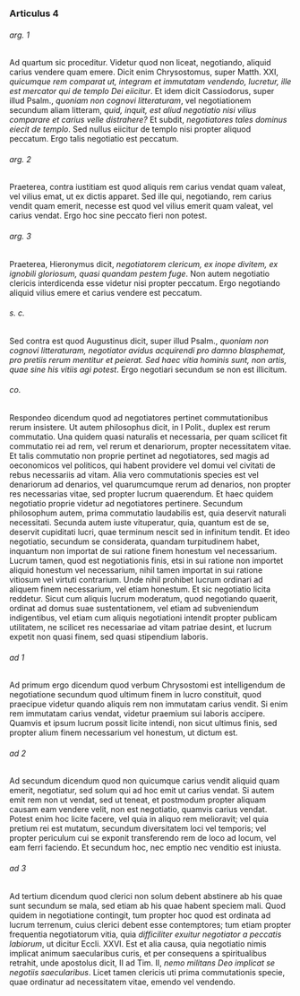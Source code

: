 ### Articulus 4

###### arg. 1
Ad quartum sic proceditur. Videtur quod non liceat, negotiando, aliquid carius vendere quam emere. Dicit enim Chrysostomus, super Matth. XXI, *quicumque rem comparat ut, integram et immutatam vendendo, lucretur, ille est mercator qui de templo Dei eiicitur*. Et idem dicit Cassiodorus, super illud Psalm., *quoniam non cognovi litteraturam*, vel negotiationem secundum aliam litteram, *quid, inquit, est aliud negotiatio nisi vilius comparare et carius velle distrahere?* Et subdit, *negotiatores tales dominus eiecit de templo*. Sed nullus eiicitur de templo nisi propter aliquod peccatum. Ergo talis negotiatio est peccatum.

###### arg. 2
Praeterea, contra iustitiam est quod aliquis rem carius vendat quam valeat, vel vilius emat, ut ex dictis apparet. Sed ille qui, negotiando, rem carius vendit quam emerit, necesse est quod vel vilius emerit quam valeat, vel carius vendat. Ergo hoc sine peccato fieri non potest.

###### arg. 3
Praeterea, Hieronymus dicit, *negotiatorem clericum, ex inope divitem, ex ignobili gloriosum, quasi quandam pestem fuge*. Non autem negotiatio clericis interdicenda esse videtur nisi propter peccatum. Ergo negotiando aliquid vilius emere et carius vendere est peccatum.

###### s. c.
Sed contra est quod Augustinus dicit, super illud Psalm., *quoniam non cognovi litteraturam, negotiator avidus acquirendi pro damno blasphemat, pro pretiis rerum mentitur et peierat. Sed haec vitia hominis sunt, non artis, quae sine his vitiis agi potest*. Ergo negotiari secundum se non est illicitum.

###### co.
Respondeo dicendum quod ad negotiatores pertinet commutationibus rerum insistere. Ut autem philosophus dicit, in I Polit., duplex est rerum commutatio. Una quidem quasi naturalis et necessaria, per quam scilicet fit commutatio rei ad rem, vel rerum et denariorum, propter necessitatem vitae. Et talis commutatio non proprie pertinet ad negotiatores, sed magis ad oeconomicos vel politicos, qui habent providere vel domui vel civitati de rebus necessariis ad vitam. Alia vero commutationis species est vel denariorum ad denarios, vel quarumcumque rerum ad denarios, non propter res necessarias vitae, sed propter lucrum quaerendum. Et haec quidem negotiatio proprie videtur ad negotiatores pertinere. Secundum philosophum autem, prima commutatio laudabilis est, quia deservit naturali necessitati. Secunda autem iuste vituperatur, quia, quantum est de se, deservit cupiditati lucri, quae terminum nescit sed in infinitum tendit. Et ideo negotiatio, secundum se considerata, quandam turpitudinem habet, inquantum non importat de sui ratione finem honestum vel necessarium. Lucrum tamen, quod est negotiationis finis, etsi in sui ratione non importet aliquid honestum vel necessarium, nihil tamen importat in sui ratione vitiosum vel virtuti contrarium. Unde nihil prohibet lucrum ordinari ad aliquem finem necessarium, vel etiam honestum. Et sic negotiatio licita reddetur. Sicut cum aliquis lucrum moderatum, quod negotiando quaerit, ordinat ad domus suae sustentationem, vel etiam ad subveniendum indigentibus, vel etiam cum aliquis negotiationi intendit propter publicam utilitatem, ne scilicet res necessariae ad vitam patriae desint, et lucrum expetit non quasi finem, sed quasi stipendium laboris.

###### ad 1
Ad primum ergo dicendum quod verbum Chrysostomi est intelligendum de negotiatione secundum quod ultimum finem in lucro constituit, quod praecipue videtur quando aliquis rem non immutatam carius vendit. Si enim rem immutatam carius vendat, videtur praemium sui laboris accipere. Quamvis et ipsum lucrum possit licite intendi, non sicut ultimus finis, sed propter alium finem necessarium vel honestum, ut dictum est.

###### ad 2
Ad secundum dicendum quod non quicumque carius vendit aliquid quam emerit, negotiatur, sed solum qui ad hoc emit ut carius vendat. Si autem emit rem non ut vendat, sed ut teneat, et postmodum propter aliquam causam eam vendere velit, non est negotiatio, quamvis carius vendat. Potest enim hoc licite facere, vel quia in aliquo rem melioravit; vel quia pretium rei est mutatum, secundum diversitatem loci vel temporis; vel propter periculum cui se exponit transferendo rem de loco ad locum, vel eam ferri faciendo. Et secundum hoc, nec emptio nec venditio est iniusta.

###### ad 3
Ad tertium dicendum quod clerici non solum debent abstinere ab his quae sunt secundum se mala, sed etiam ab his quae habent speciem mali. Quod quidem in negotiatione contingit, tum propter hoc quod est ordinata ad lucrum terrenum, cuius clerici debent esse contemptores; tum etiam propter frequentia negotiatorum vitia, quia *difficiliter exuitur negotiator a peccatis labiorum*, ut dicitur Eccli. XXVI. Est et alia causa, quia negotiatio nimis implicat animum saecularibus curis, et per consequens a spiritualibus retrahit, unde apostolus dicit, II ad Tim. II, *nemo militans Deo implicat se negotiis saecularibus*. Licet tamen clericis uti prima commutationis specie, quae ordinatur ad necessitatem vitae, emendo vel vendendo.

